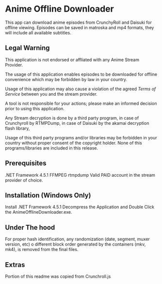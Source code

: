 # Anime Offline Downloader

This app can download anime episodes from CrunchyRoll and Daisuki for offline viewing.
Episodes can be saved in matroska and mp4 formats, they will include all available subtitles. 

## Legal Warning

This application is not endorsed or affliated with any Anime Stream Provider. 

The usage of this application enables episodes to be downloaded for offline convenience which may be forbidden by law in your country. 

Usage of this application may also cause a violation of the agreed *Terms of Service* between you and the stream provider.

A tool is not responsible for your actions; please make an informed decision prior to using this application.

Any Stream decryption is done by a third party program, in case of Crunchyroll by RTMPDump, in case of Daisuki by the akamai decryption flash library, 

Usage of this third party programs and/or libraries may be forbidden in your country without proper consent of the copyright holder. None of this programs/libraries are included in this release.

## Prerequisites

.NET Framework 4.5.1
FFMPEG 
rtmpdump 
Valid PAID account in the stream provider of choice.

## Installation (Windows Only)

Install .NET Framework 4.5.1
Decompress the Application and Double Click the AnimeOfflineDownloader.exe.

## Under The hood

For proper hash identification, any randomization (date, segment, muxer version, etc) o different block order generated by the containers (mkv, mk4), is removed from the final files.

## Extras

Portion of this readme was copied from Crunchroll.js

